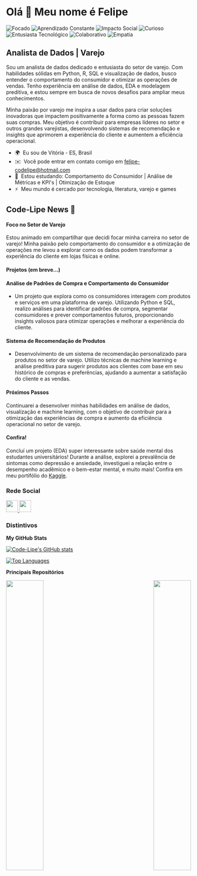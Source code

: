 Olá 👋 Meu nome é Felipe
=======================

<p align="left">
  <img src="https://img.shields.io/badge/Focado-4CAF50?style=flat&logo=eye&logoColor=white" alt="Focado" />
  <img src="https://img.shields.io/badge/Aprendizado_Constante-FF5722?style=flat&logo=book&logoColor=white" alt="Aprendizado Constante" />
  <img src="https://img.shields.io/badge/Impacto_Social-FFC107?style=flat&logo=globe&logoColor=white" alt="Impacto Social" />
  <img src="https://img.shields.io/badge/Curioso-03A9F4?style=flat&logo=question&logoColor=white" alt="Curioso" />
  <img src="https://img.shields.io/badge/Entusiasta_Tecnológico-00BCD4?style=flat&logo=computer&logoColor=white" alt="Entusiasta Tecnológico" />
  <img src="https://img.shields.io/badge/Colaborativo-8BC34A?style=flat&logo=users&logoColor=white" alt="Colaborativo" />
  <img src="https://img.shields.io/badge/Empatia-FF9800?style=flat&logo=heart&logoColor=white" alt="Empatia" />
</p>

Analista de Dados | Varejo
--------------------------------------------------------------------

Sou um analista de dados dedicado e entusiasta do setor de varejo. Com habilidades sólidas em Python, R, SQL e visualização de dados, busco entender o comportamento do consumidor e otimizar as operações de vendas. Tenho experiência em análise de dados, EDA e modelagem preditiva, e estou sempre em busca de novos desafios para ampliar meus conhecimentos.

Minha paixão por varejo me inspira a usar dados para criar soluções inovadoras que impactem positivamente a forma como as pessoas fazem suas compras. Meu objetivo é contribuir para empresas líderes no setor e outros grandes varejistas, desenvolvendo sistemas de recomendação e insights que aprimorem a experiência do cliente e aumentem a eficiência operacional.

* 🌍  Eu sou de Vitória - ES, Brasil
* ✉️  Você pode entrar em contato comigo em [felipe-codelipe@hotmail.com](mailto:felipe-codelipe@hotmail.com)
* 🧠  Estou estudando: Comportamento do Consumidor | Análise de Métricas e KPI's |  Otimização de Estoque
* ⚡  Meu mundo é cercado por tecnologia, literatura, varejo e games

## Code-Lipe News 📰 

#### **Foco no Setor de Varejo** 

Estou animado em compartilhar que decidi focar minha carreira no setor de varejo! Minha paixão pelo comportamento do consumidor e a otimização de operações me levou a explorar como os dados podem transformar a experiência do cliente em lojas físicas e online.

#### **Projetos (em breve...)**

#### **Análise de Padrões de Compra e Comportamento do Consumidor**
- Um projeto que explora como os consumidores interagem com produtos e serviços em uma plataforma de varejo. Utilizando Python e SQL, realizo análises para identificar padrões de compra, segmentar consumidores e prever comportamentos futuros, proporcionando insights valiosos para otimizar operações e melhorar a experiência do cliente.

#### **Sistema de Recomendação de Produtos**
- Desenvolvimento de um sistema de recomendação personalizado para produtos no setor de varejo. Utilizo técnicas de machine learning e análise preditiva para sugerir produtos aos clientes com base em seu histórico de compras e preferências, ajudando a aumentar a satisfação do cliente e as vendas.

#### **Próximos Passos** 

Continuarei a desenvolver minhas habilidades em análise de dados, visualização e machine learning, com o objetivo de contribuir para a otimização das experiências de compra e aumento da eficiência operacional no setor de varejo.

#### **Confira!**

Concluí um projeto (EDA) super interessante sobre saúde mental dos estudantes universitários! Durante a análise, explorei a prevalência de sintomas como depressão e ansiedade, investiguei a relação entre o desempenho acadêmico e o bem-estar mental, e muito mais! Confira em meu portifólio do [Kaggle](https://www.kaggle.com/code/fecodelipe/sa-de-mental-de-estudantes-eda).

### Rede Social
</picture> </a> <a href="http://www.instagram.com/fe.lipe_os" target="_blank" rel="noreferrer"> <picture> <source media="(prefers-color-scheme: dark)" srcset="https://raw.githubusercontent.com/danielcranney/readme-generator/main/public/icons/socials/instagram-dark.svg" /> <source media="(prefers-color-scheme: light)" srcset="https://raw.githubusercontent.com/danielcranney/readme-generator/main/public/icons/socials/instagram.svg" /> <img src="https://raw.githubusercontent.com/danielcranney/readme-generator/main/public/icons/socials/instagram.svg" width="32" height="32" /> </picture> </a> <a href="https://www.linkedin.com/in/felipe-codelipe" target="_blank" rel="noreferrer"> <picture> <source media="(prefers-color-scheme: dark)" srcset="https://raw.githubusercontent.com/danielcranney/readme-generator/main/public/icons/socials/linkedin-dark.svg" /> <source media="(prefers-color-scheme: light)" srcset="https://raw.githubusercontent.com/danielcranney/readme-generator/main/public/icons/socials/linkedin.svg" /> <img src="https://raw.githubusercontent.com/danielcranney/readme-generator/main/public/icons/socials/linkedin.svg" width="32" height="32" /> </picture> </a></p>

### Distintivos

<b>My GitHub Stats</b>

<a href="http://www.github.com/Code-Lipe"><img src="https://github-readme-stats.vercel.app/api?username=Code-Lipe&show_icons=true&hide=&count_private=true&title_color=0891b2&text_color=ffffff&icon_color=0891b2&bg_color=1c1917&hide_border=true&show_icons=true" alt="Code-Lipe's GitHub stats" /></a>

<a href="https://github.com/Code-Lipe" align="left"><img src="https://github-readme-stats.vercel.app/api/top-langs/?username=Code-Lipe&langs_count=10&title_color=0891b2&text_color=ffffff&icon_color=0891b2&bg_color=1c1917&hide_border=true&locale=en&custom_title=Top%20%Languages" alt="Top Languages" /></a>

<b>Principais Repositórios</b>

<div width="100%" align="center"><a href="https://github.com/Code-Lipe/IBM_Data_Science_R_Capstone_Project" align="left"><img align="left" width="45%" src="https://github-readme-stats.vercel.app/api/pin/?username=Code-Lipe&repo=IBM_Data_Science_R_Capstone_Project&title_color=0891b2&text_color=ffffff&icon_color=0891b2&bg_color=1c1917&hide_border=true&locale=en" /></a><a href="https://github.com/Code-Lipe/data_visualization_R_shiny" align="right"><img align="right" width="45%" src="https://github-readme-stats.vercel.app/api/pin/?username=Code-Lipe&repo=data_visualization_R_shiny&title_color=0891b2&text_color=ffffff&icon_color=0891b2&bg_color=1c1917&hide_border=true&locale=en" /></a></div><br /><br /><br /><br /><br /><br /><br />
